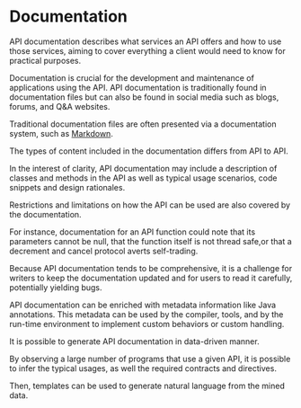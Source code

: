 # Documentation

API documentation describes what services an API offers and how to use those services, aiming to cover everything a client would need to know for practical purposes.

Documentation is crucial for the development and maintenance of applications using the API.
API documentation is traditionally found in documentation files but can also be found in social media such as blogs, forums, and Q&A websites.

Traditional documentation files are often presented via a documentation system, such as [Markdown](https://en.wikipedia.org/wiki/Markdown "Link to Wikipedia").

The types of content included in the documentation differs from API to API.

In the interest of clarity, API documentation may include a description of classes and methods in the API as well as typical usage scenarios, code snippets and design rationales.

Restrictions and limitations on how the API can be used are also covered by the documentation.

For instance, documentation for an API function could note that its parameters cannot be null, that the function itself is not thread safe,or that a decrement and cancel protocol averts self-trading.

Because API documentation tends to be comprehensive, it is a challenge for writers to keep the documentation updated and for users to read it carefully, potentially yielding bugs.

API documentation can be enriched with metadata information like Java annotations.
This metadata can be used by the compiler, tools, and by the run-time environment to implement custom behaviors or custom handling.

It is possible to generate API documentation in data-driven manner.

By observing a large number of programs that use a given API, it is possible to infer the typical usages, as well the required contracts and directives.

Then, templates can be used to generate natural language from the mined data.
